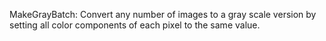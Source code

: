 MakeGrayBatch:
Convert any number of images to a gray scale version by setting all color components of each pixel to the same value.